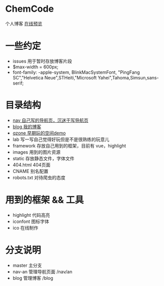 # ChemCode
个人博客 [在线预览](https://chemcode.tk)


# 一些约定
- issues 用于暂时存放博客片段
- $max-width = 600px;
- font-family: -apple-system, BlinkMacSystemFont, "PingFang SC","Helvetica Neue",STHeiti,"Microsoft Yahei",Tahoma,Simsun,sans-serif;


# 目录结构
- [nav 自己写的导航页，沉迷于写导航页](https://chemcode.tk/nav/an/index.html)
- [blog 我的博客](https://chemcode.tk/blog/index.html)
- [qzone 早期玩的空间demo](https://chemcode.tk/qzone/index.html)
- lab 写一写自己觉得好玩但是不是很熟练的玩意儿
- framework 存放自己用到的框架，目前有 vue，highlight
- images 用到的图片资源
- static 存放静态文件，字体文件
- 404.html 404页面
- CNAME 别名配置
- robots.txt 对待爬虫的态度

# 用到的框架 && 工具
- highlight 代码高亮
- iconfont 图标字体
- ico 在线制作 

# 分支说明
- master 主分支
- nav-an 管理导航页面 /nav/an
- blog 管理博客 /blog





